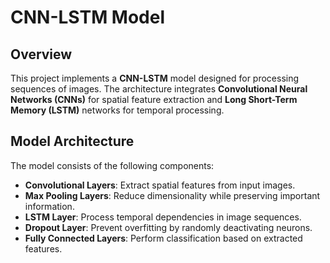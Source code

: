 # CNN-LSTM Model

## Overview
This project implements a **CNN-LSTM** model designed for processing sequences of images. The architecture integrates **Convolutional Neural Networks (CNNs)** for spatial feature extraction and **Long Short-Term Memory (LSTM)** networks for temporal processing.

## Model Architecture
The model consists of the following components:

- **Convolutional Layers**: Extract spatial features from input images.
- **Max Pooling Layers**: Reduce dimensionality while preserving important information.
- **LSTM Layer**: Process temporal dependencies in image sequences.
- **Dropout Layer**: Prevent overfitting by randomly deactivating neurons.
- **Fully Connected Layers**: Perform classification based on extracted features.
